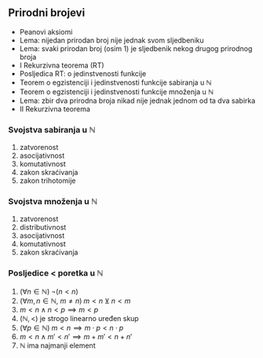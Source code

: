 ## Prirodni brojevi

- Peanovi aksiomi
- Lema: nijedan prirodan broj nije jednak svom sljedbeniku
- Lema: svaki prirodan broj (osim 1) je sljedbenik nekog drugog prirodnog broja
- I Rekurzivna teorema (RT)
- Posljedica RT: o jedinstvenosti funkcije
- Teorem o egzistenciji i jedinstvenosti funkcije sabiranja u $\mathbb N$
- Teorem o egzistenciji i jedinstvenosti funkcije množenja u $\mathbb N$
- Lema: zbir dva prirodna broja nikad nije jednak jednom od ta dva sabirka
- II Rekurzivna teorema

### Svojstva sabiranja u $\mathbb N$
1. zatvorenost
2. asocijativnost
3. komutativnost
4. zakon skraćivanja
5. zakon trihotomije

### Svojstva množenja u $\mathbb N$
1. zatvorenost
2. distributivnost
3. asocijativnost
4. komutativnost
5. zakon skraćivanja

### Posljedice $<$ poretka u $\mathbb N$
1. $(\forall n \in \mathbb N) \; \neg (n < n)$
2. $(\forall m, n \in \mathbb N$, $m \neq n) \; m < n \veebar n < m$
3. $m < n \land n < p \implies m < p$
4. $(\mathbb N,  <)$ je strogo linearno uređen skup
5. $(\forall p \in \mathbb N) \; m < n \implies m \cdot p  <  n \cdot p$
6. $m < n \land m' < n' \implies m+m' < n+n'$
7. $\mathbb N$ ima najmanji element
